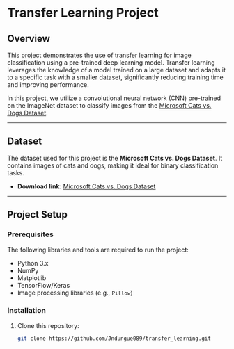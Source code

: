 # Transfer Learning Project

## Overview
This project demonstrates the use of transfer learning for image classification using a pre-trained deep learning model. Transfer learning leverages the knowledge of a model trained on a large dataset and adapts it to a specific task with a smaller dataset, significantly reducing training time and improving performance.

In this project, we utilize a convolutional neural network (CNN) pre-trained on the ImageNet dataset to classify images from the [Microsoft Cats vs. Dogs Dataset](https://www.microsoft.com/en-us/download/details.aspx?id=54765).

---

## Dataset
The dataset used for this project is the **Microsoft Cats vs. Dogs Dataset**. It contains images of cats and dogs, making it ideal for binary classification tasks.

- **Download link**: [Microsoft Cats vs. Dogs Dataset](https://www.microsoft.com/en-us/download/details.aspx?id=54765)

---

## Project Setup

### Prerequisites
The following libraries and tools are required to run the project:
- Python 3.x
- NumPy
- Matplotlib
- TensorFlow/Keras
- Image processing libraries (e.g., `Pillow`)

### Installation
1. Clone this repository:
   ```bash
   git clone https://github.com/Jndungue089/transfer_learning.git
